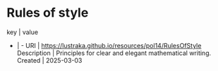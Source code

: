 # Rules of style

key | value
- | -
URI | https://lustraka.github.io/resources/pol14/RulesOfStyle
Description | Principles for clear and elegant mathematical writing.
Created | 2025-03-03

